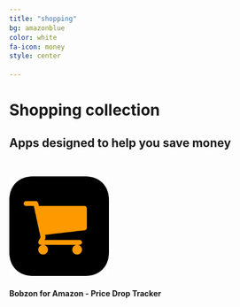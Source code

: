 ```yaml
---
title: "shopping"
bg: amazonblue
color: white
fa-icon: money
style: center

---
```


# Shopping collection

## Apps designed to help you save money

&nbsp;

<div class="container">
<div class="row">
  <div class="column full">
	<a href="https://bobzon.bobgoo.com"><img width="180" src="img/Icon-Bobzon-512.png" alt="" title="" /></a><br>
	<h4>Bobzon for Amazon - Price Drop Tracker</h4>
  </div>
</div>
</div>